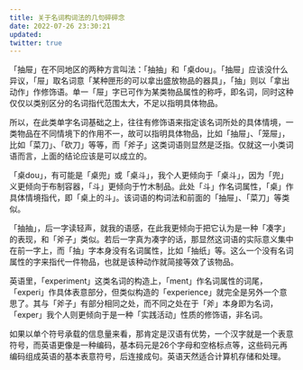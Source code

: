 ```yaml
---
title: 关于名词构词法的几句碎碎念
date: 2022-07-26 23:30:21
updated:
twitter: true
---
```


「抽屉」在不同地区的两种方言叫法：「抽抽」和「桌dou」。「抽屉」应该没什么异议，「屉」取名词意「某种匣形的可以拿出盛放物品的器具」，「抽」则以「拿出动作」作修饰语。单一「屉」字已可作为某类物品属性的称呼，即名词，同时这种仅仅以类别区分的名词指代范围太大，不足以指明具体物品。

所以，在此类单字名词基础之上，往往有修饰语来指定该名词所处的具体情境，一类物品在不同情境下的作用不一，故可以指明具体物品，比如「抽屉」、「笼屉」，比如「菜刀」、「砍刀」等等，而「斧子」这类词语则显然是泛指。仅就这一小类词语而言，上面的结论应该是可以成立的。

「桌dou」，有可能是「桌兜」或「桌斗」，我个人更倾向于「桌斗」，因为「兜」义更倾向于布制容器，「斗」更倾向于竹木制品。此处「斗」作名词属性，「桌」作具体情境指代，即「桌上的斗」。该词语的构词法和前面的「抽屉」、「菜刀」等类似。

「抽抽」，后一字读轻声，就我的语感，在此我更倾向于把它认为是一种「凑字」的表现，和「斧子」类似。若后一字真为凑字的话，那显然这词语的实际意义集中在前一字上，而「抽」字本身没有名词属性，比如「抽纸」等。这么一个没有名词属性的字来指代一件物品，也就是该种动作就简接等效了该物品。

英语里，「experiment」这类名词的构造上，「ment」作名词属性的词尾，「experi」作具体表意部分，但类似构造的「experience」就完全是另外一个意思了。其与「斧子」有部分相同之处，而不同之处在于「斧」本身即为名词，「exper」我个人则更倾向于是一种「实践活动」性质的修饰语，非名词。

如果以单个符号承载的信息量来看，那肯定是汉语有优势，一个汉字就是一个表意符号，而英语更像是一种编码，基本码元是26个字母和空格标点等，这些码元再编码组成英语的基本表意符号，后连接成句。英语天然适合计算机存储和处理。